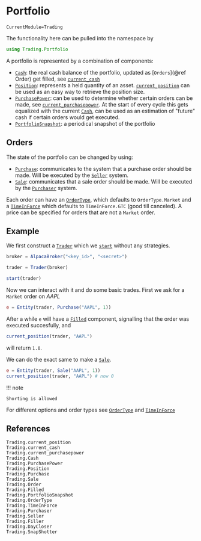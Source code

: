 # Portfolio
```@meta
CurrentModule=Trading
```
The functionality here can be pulled into the namespace by
```julia
using Trading.Portfolio
```

A portfolio is represented by a combination of components:
- [`Cash`](@ref): the real cash balance of the portfolio, updated as [`Orders`](@ref Order) get filled, see [`current_cash`](@ref)
- [`Position`](@ref): represents a held quantity of an asset. [`current_position`](@ref) can be used as an easy way to retrieve the position size.
- [`PurchasePower`](@ref): can be used to determine whether certain orders can be made, see [`current_purchasepower`](@ref).
  At the start of every cycle this gets equalized with the current [`Cash`](@ref), can be used as an estimation of "future" cash if
  certain orders would get executed.
- [`PortfolioSnapshot`](@ref): a periodical snapshot of the portfolio

## Orders
The state of the portfolio can be changed by using:
- [`Purchase`](@ref): communicates to the system that a purchase order should be made. Will be executed by the [`Seller`](@ref) system.
- [`Sale`](@ref): communicates that a sale order should be made. Will be executed by the [`Purchaser`](@ref) system.

Each order can have an [`OrderType`](@ref), which defaults to `OrderType.Market` and a [`TimeInForce`](@ref) which defaults to `TimeInForce.GTC` (good till canceled).
A price can be specified for orders that are not a `Market` order.

## Example

We first construct a [`Trader`](@ref) which we [`start`](@ref) without any strategies.
```julia
broker = AlpacaBroker("<key_id>", "<secret>")

trader = Trader(broker)

start(trader)
```
Now we can interact with it and do some basic trades. First we ask for a `Market` order on *AAPL*
```julia
e = Entity(trader, Purchase("AAPL", 1))
```
After a while `e` will have a [`Filled`](@ref) component, signalling that the order was executed succesfully, and
```julia
current_position(trader, "AAPL")
```
will return `1.0`.

We can do the exact same to make a [`Sale`](@ref).
```julia
e = Entity(trader, Sale("AAPL", 1))
current_position(trader, "AAPL") # now 0
```

!!! note

    Shorting is allowed

For different options and order types see [`OrderType`](@ref) and [`TimeInForce`](@ref)

## References

```@docs
Trading.current_position
Trading.current_cash
Trading.current_purchasepower
Trading.Cash
Trading.PurchasePower
Trading.Position
Trading.Purchase
Trading.Sale
Trading.Order
Trading.Filled
Trading.PortfolioSnapshot
Trading.OrderType
Trading.TimeInForce
Trading.Purchaser
Trading.Seller
Trading.Filler
Trading.DayCloser
Trading.SnapShotter
```
